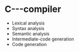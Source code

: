 # C---compiler
- Lexical analysis
- Syntax analysis
- Semantic analysis
- Intermediate-code generation
- Code generation

